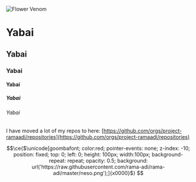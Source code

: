 ![Flower Venom](https://static.wikia.nocookie.net/v__/images/5/56/Kairikibearvenom.png/revision/latest?cb=20180802220826&path-prefix=vocaloidlyrics)

# Yabai
## Yabai
### Yabai
#### Yabai
##### Yabai
###### Yabai


I have moved a lot of my repos to here: [https://github.com/orgs/project-ramaadi/repositories](https://github.com/orgs/project-ramaadi/repositories)


```math
\ce{$\unicode[goombafont; color:red; pointer-events: none; z-index: -10; position: fixed; top: 0; left: 0; height: 100px; width:100px; background-repeat: repeat; opacity: 0.5; background: url('https://raw.githubusercontent.com/rama-adi/rama-adi/master/neso.png');]{x0000}$}
